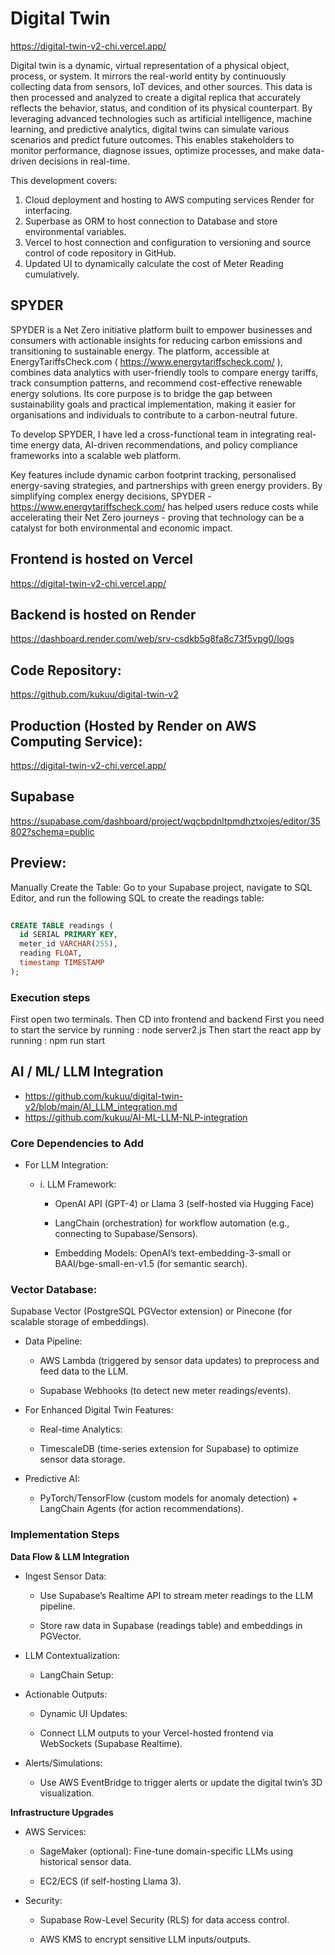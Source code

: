 # Digital Twin

https://digital-twin-v2-chi.vercel.app/

Digital twin is a dynamic, virtual representation of a physical object, process, or system. It mirrors the real-world entity by continuously collecting data from sensors, IoT devices, and other sources. This data is then processed and analyzed to create a digital replica that accurately reflects the behavior, status, and condition of its physical counterpart. By leveraging advanced technologies such as artificial intelligence, machine learning, and predictive analytics, digital twins can simulate various scenarios and predict future outcomes. This enables stakeholders to monitor performance, diagnose issues, optimize processes, and make data-driven decisions in real-time. 
 
This development covers:
 
1. Cloud deployment and hosting to AWS computing services Render for  interfacing. 
2. Superbase as ORM to host connection to Database and store environmental variables.   
3. Vercel to host connection and configuration to  versioning and source control of code repository in GitHub.  
4. Updated UI to dynamically calculate the cost of Meter Reading cumulatively.

## SPYDER

SPYDER is a Net Zero initiative platform built to empower businesses and consumers with actionable insights for reducing carbon emissions and transitioning to sustainable energy. The platform, accessible at EnergyTariffsCheck.com ( https://www.energytariffscheck.com/ ), combines data analytics with user-friendly tools to compare energy tariffs, track consumption patterns, and recommend cost-effective renewable energy solutions. Its core purpose is to bridge the gap between sustainability goals and practical implementation, making it easier for organisations and individuals to contribute to a carbon-neutral future.

To develop SPYDER, I have led a cross-functional team in integrating real-time energy data, AI-driven recommendations, and policy compliance frameworks into a scalable web platform.

Key features include dynamic carbon footprint tracking, personalised energy-saving strategies, and partnerships with green energy providers. By simplifying complex energy decisions, SPYDER - https://www.energytariffscheck.com/  has helped users reduce costs while accelerating their Net Zero journeys - proving that technology can be a catalyst for both environmental and economic impact.   


## Frontend is hosted on Vercel
  
https://digital-twin-v2-chi.vercel.app/

## Backend is hosted on Render

https://dashboard.render.com/web/srv-csdkb5g8fa8c73f5vpg0/logs

## Code Repository: 

https://github.com/kukuu/digital-twin-v2

## Production (Hosted by Render on AWS Computing Service): 

https://digital-twin-v2-chi.vercel.app/


## Supabase

https://supabase.com/dashboard/project/wqcbpdnltpmdhztxojes/editor/35802?schema=public

## Preview: 


Manually Create the Table: Go to your Supabase project, navigate to SQL Editor, and run the following SQL to create the readings table:

```sql
 
CREATE TABLE readings (
  id SERIAL PRIMARY KEY,
  meter_id VARCHAR(255),
  reading FLOAT,
  timestamp TIMESTAMP
);

```
### Execution steps

 First open two terminals.
 Then CD into frontend and backend
 First you need to start the service by running : node server2.js
 Then start the react app by running : npm run start 

 
## AI / ML/ LLM Integration

- https://github.com/kukuu/digital-twin-v2/blob/main/AI_LLM_integration.md
- https://github.com/kukuu/AI-ML-LLM-NLP-integration


### Core Dependencies to Add

- For LLM Integration:

    - i. LLM Framework:

        - OpenAI API (GPT-4) or Llama 3 (self-hosted via Hugging Face)

        - LangChain (orchestration) for workflow automation (e.g., connecting to Supabase/Sensors).

        - Embedding Models: OpenAI’s text-embedding-3-small or BAAI/bge-small-en-v1.5 (for semantic search).

### Vector Database:

Supabase Vector (PostgreSQL PGVector extension) or Pinecone (for scalable storage of embeddings).

- Data Pipeline:

    - AWS Lambda (triggered by sensor data updates) to preprocess and feed data to the LLM.

    - Supabase Webhooks (to detect new meter readings/events).

- For Enhanced Digital Twin Features:

    - Real-time Analytics:

    - TimescaleDB (time-series extension for Supabase) to optimize sensor data storage.

- Predictive AI:

    - PyTorch/TensorFlow (custom models for anomaly detection) + LangChain Agents (for action recommendations).

### Implementation Steps

**Data Flow & LLM Integration**

- Ingest Sensor Data:

    - Use Supabase’s Realtime API to stream meter readings to the LLM pipeline.

    - Store raw data in Supabase (readings table) and embeddings in PGVector.

- LLM Contextualization:

    - LangChain Setup:
 
- Actionable Outputs:

    - Dynamic UI Updates:

    - Connect LLM outputs to your Vercel-hosted frontend via WebSockets (Supabase Realtime).

- Alerts/Simulations:

    - Use AWS EventBridge to trigger alerts or update the digital twin’s 3D visualization.


**Infrastructure Upgrades**

- AWS Services:

    - SageMaker (optional): Fine-tune domain-specific LLMs using historical sensor data.

    - EC2/ECS (if self-hosting Llama 3).

- Security:

    - Supabase Row-Level Security (RLS) for data access control.

    - AWS KMS to encrypt sensitive LLM inputs/outputs.
